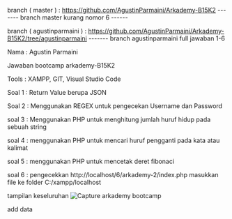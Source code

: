 branch ( master ) : https://github.com/AgustinParmaini/Arkademy-B15K2 
------- branch master kurang nomor 6 ------

branch ( agustinparmaini ) : https://github.com/AgustinParmaini/Arkademy-B15K2/tree/agustinparmaini
------- branch agustinparmaini full jawaban 1-6 


Nama : Agustin Parmaini

Jawaban bootcamp arkademy-B15K2

Tools : XAMPP, GIT, Visual Studio Code 

Soal 1 : Return Value berupa JSON 

Soal 2 : Menggunakan REGEX untuk pengecekan Username dan Password

soal 3 : Menggunakan PHP untuk menghitung jumlah huruf hidup pada sebuah string

soal 4 : menggunakan PHP untuk mencari huruf pengganti pada kata atau kalimat 

soal 5 : menggunakan PHP untuk mencetak deret fibonaci

soal 6 : pengecekkan http://localhost/6/arkademy-2/index.php
masukkan file ke folder C:/xampp/localhost

tampilan keseluruhan 
![Capture arkademy bootcamp](https://user-images.githubusercontent.com/59328943/74085632-74f17400-4aad-11ea-9ae5-e3594dbc7960.PNG)

add data 

